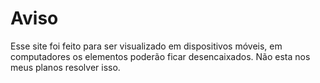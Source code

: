 # Aviso
Esse site foi feito para ser visualizado em dispositivos móveis, em computadores os elementos poderão ficar desencaixados. Não esta nos meus planos resolver isso.
